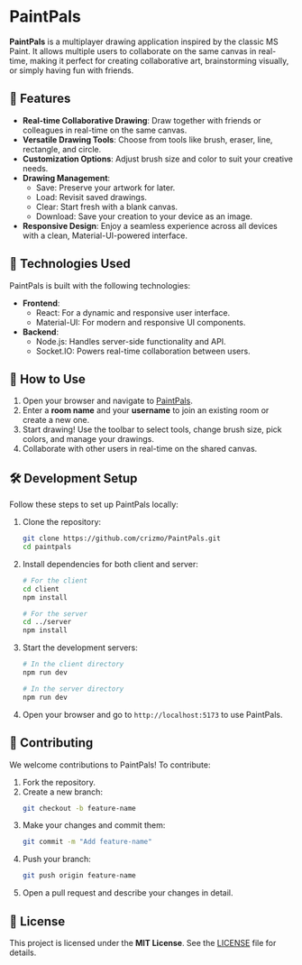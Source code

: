 # PaintPals

**PaintPals** is a multiplayer drawing application inspired by the classic MS Paint. It allows multiple users to collaborate on the same canvas in real-time, making it perfect for creating collaborative art, brainstorming visually, or simply having fun with friends.

## 🎨 Features

- **Real-time Collaborative Drawing**: Draw together with friends or colleagues in real-time on the same canvas.
- **Versatile Drawing Tools**: Choose from tools like brush, eraser, line, rectangle, and circle.
- **Customization Options**: Adjust brush size and color to suit your creative needs.
- **Drawing Management**:
  - Save: Preserve your artwork for later.
  - Load: Revisit saved drawings.
  - Clear: Start fresh with a blank canvas.
  - Download: Save your creation to your device as an image.
- **Responsive Design**: Enjoy a seamless experience across all devices with a clean, Material-UI-powered interface.

## 🚀 Technologies Used

PaintPals is built with the following technologies:

- **Frontend**:
  - React: For a dynamic and responsive user interface.
  - Material-UI: For modern and responsive UI components.
- **Backend**:
  - Node.js: Handles server-side functionality and API.
  - Socket.IO: Powers real-time collaboration between users.

## 📖 How to Use

1. Open your browser and navigate to [PaintPals](https://paintpals.vercel.app).
2. Enter a **room name** and your **username** to join an existing room or create a new one.
3. Start drawing! Use the toolbar to select tools, change brush size, pick colors, and manage your drawings.
4. Collaborate with other users in real-time on the shared canvas.

## 🛠️ Development Setup

Follow these steps to set up PaintPals locally:

1. Clone the repository:
   ```bash
   git clone https://github.com/crizmo/PaintPals.git
   cd paintpals
   ```

2. Install dependencies for both client and server:
   ```bash
   # For the client
   cd client
   npm install

   # For the server
   cd ../server
   npm install
   ```

3. Start the development servers:
   ```bash
   # In the client directory
   npm run dev

   # In the server directory
   npm run dev
   ```

4. Open your browser and go to `http://localhost:5173` to use PaintPals.

## 🤝 Contributing

We welcome contributions to PaintPals! To contribute:

1. Fork the repository.
2. Create a new branch:
   ```bash
   git checkout -b feature-name
   ```
3. Make your changes and commit them:
   ```bash
   git commit -m "Add feature-name"
   ```
4. Push your branch:
   ```bash
   git push origin feature-name
   ```
5. Open a pull request and describe your changes in detail.

## 📜 License

This project is licensed under the **MIT License**. See the [LICENSE](LICENSE) file for details.
